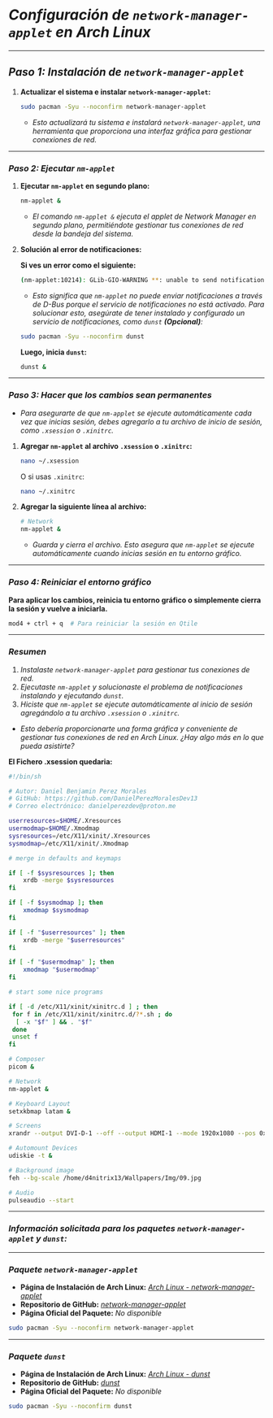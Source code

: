 <!-- Autor: Daniel Benjamin Perez Morales -->
<!-- GitHub: https://github.com/DanielPerezMoralesDev13 -->
<!-- Correo electrónico: danielperezdev@proton.me -->

# ***Configuración de `network-manager-applet` en Arch Linux***

---

## ***Paso 1: Instalación de `network-manager-applet`***

1. **Actualizar el sistema e instalar `network-manager-applet`:**

    ```bash
    sudo pacman -Syu --noconfirm network-manager-applet
    ```

    - *Esto actualizará tu sistema e instalará `network-manager-applet`, una herramienta que proporciona una interfaz gráfica para gestionar conexiones de red.*

---

### ***Paso 2: Ejecutar `nm-applet`***

1. **Ejecutar `nm-applet` en segundo plano:**

    ```bash
    nm-applet &
    ```

    - *El comando `nm-applet &` ejecuta el applet de Network Manager en segundo plano, permitiéndote gestionar tus conexiones de red desde la bandeja del sistema.*

2. **Solución al error de notificaciones:**

    **Si ves un error como el siguiente:**

    ```bash
    (nm-applet:10214): GLib-GIO-WARNING **: unable to send notifications through org.freedesktop.Notifications: GDBus.Error:org.freedesktop.DBus.Error.ServiceUnknown: The name is not activatable
    ```

    - *Esto significa que `nm-applet` no puede enviar notificaciones a través de D-Bus porque el servicio de notificaciones no está activado. Para solucionar esto, asegúrate de tener instalado y configurado un servicio de notificaciones, como `dunst` **(Opcional)**:*

    ```bash
    sudo pacman -Syu --noconfirm dunst
    ```

    **Luego, inicia `dunst`:**

    ```bash
    dunst &
    ```

---

### ***Paso 3: Hacer que los cambios sean permanentes***

- *Para asegurarte de que `nm-applet` se ejecute automáticamente cada vez que inicias sesión, debes agregarlo a tu archivo de inicio de sesión, como `.xsession` o `.xinitrc`.*

1. **Agregar `nm-applet` al archivo `.xsession` o `.xinitrc`:**

    ```bash
    nano ~/.xsession
    ```

    O si usas `.xinitrc`:

    ```bash
    nano ~/.xinitrc
    ```

2. **Agregar la siguiente línea al archivo:**

    ```bash
    # Network
    nm-applet &
    ```

    - *Guarda y cierra el archivo. Esto asegura que `nm-applet` se ejecute automáticamente cuando inicias sesión en tu entorno gráfico.*

---

### ***Paso 4: Reiniciar el entorno gráfico***

**Para aplicar los cambios, reinicia tu entorno gráfico o simplemente cierra la sesión y vuelve a iniciarla.**

```bash
mod4 + ctrl + q  # Para reiniciar la sesión en Qtile
```

---

### ***Resumen***

1. *Instalaste `network-manager-applet` para gestionar tus conexiones de red.*
2. *Ejecutaste `nm-applet` y solucionaste el problema de notificaciones instalando y ejecutando `dunst`.*
3. *Hiciste que `nm-applet` se ejecute automáticamente al inicio de sesión agregándolo a tu archivo `.xsession` o `.xinitrc`.*

- *Esto debería proporcionarte una forma gráfica y conveniente de gestionar tus conexiones de red en Arch Linux. ¿Hay algo más en lo que pueda asistirte?*

**El Fichero .xsession quedaria:**

```bash
#!/bin/sh

# Autor: Daniel Benjamin Perez Morales
# GitHub: https://github.com/DanielPerezMoralesDev13
# Correo electrónico: danielperezdev@proton.me 

userresources=$HOME/.Xresources
usermodmap=$HOME/.Xmodmap
sysresources=/etc/X11/xinit/.Xresources
sysmodmap=/etc/X11/xinit/.Xmodmap

# merge in defaults and keymaps

if [ -f $sysresources ]; then
    xrdb -merge $sysresources
fi

if [ -f $sysmodmap ]; then
    xmodmap $sysmodmap
fi

if [ -f "$userresources" ]; then
    xrdb -merge "$userresources"
fi

if [ -f "$usermodmap" ]; then
    xmodmap "$usermodmap"
fi

# start some nice programs

if [ -d /etc/X11/xinit/xinitrc.d ] ; then
 for f in /etc/X11/xinit/xinitrc.d/?*.sh ; do
  [ -x "$f" ] && . "$f"
 done
 unset f
fi

# Composer
picom &

# Network
nm-applet &

# Keyboard Layout
setxkbmap latam &

# Screens
xrandr --output DVI-D-1 --off --output HDMI-1 --mode 1920x1080 --pos 0x0 --rotate normal --output DP-1 --off --output HDMI-2 --off

# Automount Devices
udiskie -t &

# Background image
feh --bg-scale /home/d4nitrix13/Wallpapers/Img/09.jpg

# Audio
pulseaudio --start
```

---

### ***Información solicitada para los paquetes `network-manager-applet` y `dunst`:***

---

### ***Paquete `network-manager-applet`***

- **Página de Instalación de Arch Linux:** *[Arch Linux - network-manager-applet](https://archlinux.org/packages/extra/x86_64/network-manager-applet/ "https://archlinux.org/packages/extra/x86_64/network-manager-applet/")*
- **Repositorio de GitHub:** *[network-manager-applet](https://github.com/pavlix/nm-applet "https://github.com/pavlix/nm-applet")*
- **Página Oficial del Paquete:** *No disponible*

```bash
sudo pacman -Syu --noconfirm network-manager-applet
```

---

### ***Paquete `dunst`***

- **Página de Instalación de Arch Linux:** *[Arch Linux - dunst](https://archlinux.org/packages/extra/x86_64/dunst/ "https://archlinux.org/packages/extra/x86_64/dunst/")*
- **Repositorio de GitHub:** *[dunst](https://github.com/dunst-project/dunst "https://github.com/dunst-project/dunst")*
- **Página Oficial del Paquete:** *No disponible*

```bash
sudo pacman -Syu --noconfirm dunst
```
